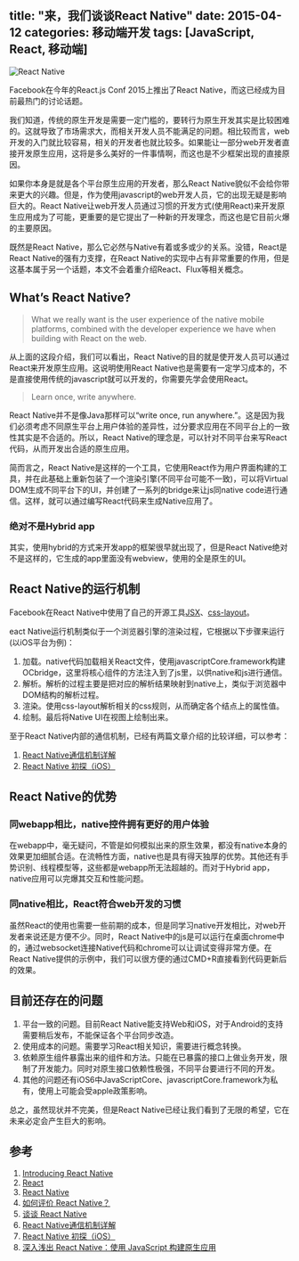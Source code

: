 title: "来，我们谈谈React Native"
date: 2015-04-12
categories: 移动端开发
tags: [JavaScript, React, 移动端]
---

![React Native](http://7tt058.com1.z0.glb.clouddn.com/reactnative.png)

Facebook在今年的React.js Conf 2015上推出了React Native，而这已经成为目前最热门的讨论话题。

我们知道，传统的原生开发是需要一定门槛的，要转行为原生开发其实是比较困难的。这就导致了市场需求大，而相关开发人员不能满足的问题。相比较而言，web开发的入门就比较容易，相关的开发者也就比较多。如果能让一部分web开发者直接开发原生应用，这将是多么美好的一件事情啊，而这也是不少框架出现的直接原因。

如果你本身是就是各个平台原生应用的开发者，那么React Native貌似不会给你带来更大的兴趣。但是，作为使用javascript的web开发人员，它的出现无疑是影响巨大的。React Native让web开发人员通过习惯的开发方式(使用React)来开发原生应用成为了可能，更重要的是它提出了一种新的开发理念，而这也是它目前火爆的主要原因。

既然是React Native，那么它必然与Native有着或多或少的关系。没错，React是React Native的强有力支撑，在React Native的实现中占有非常重要的作用，但是这基本属于另一个话题，本文不会着重介绍React、Flux等相关概念。

<!--more-->

## What’s React Native?

> What we really want is the user experience of the native mobile platforms, combined with the developer experience we have when building with React on the web.

从上面的这段介绍，我们可以看出，React Native的目的就是使开发人员可以通过React来开发原生应用。这说明使用React Native也是需要有一定学习成本的，不是直接使用传统的javascript就可以开发的，你需要先学会使用React。

> Learn once, write anywhere.

React Native并不是像Java那样可以“write once, run anywhere.”。这是因为我们必须考虑不同原生平台上用户体验的差异性，过分要求应用在不同平台上的一致性其实是不合适的。所以，React Native的理念是，可以针对不同平台来写React代码，从而开发出合适的原生应用。

简而言之，React Native是这样的一个工具，它使用React作为用户界面构建的工具，并在此基础上重新包装了一个渲染引擎(不同平台可能不一致)，可以将Virtual DOM生成不同平台下的UI，并创建了一系列的bridge来让js同native code进行通信。这样，就可以通过编写React代码来生成Native应用了。

### 绝对不是Hybrid app

其实，使用hybrid的方式来开发app的框架很早就出现了，但是React Native绝对不是这样的，它生成的app里面没有webview，使用的全是原生的UI。

## React Native的运行机制

Facebook在React Native中使用了自己的开源工具[JSX](https://facebook.github.io/react/docs/jsx-in-depth.html)、[css-layout](https://github.com/facebook/css-layout)。

eact Native运行机制类似于一个浏览器引擎的渲染过程，它根据以下步骤来运行(以iOS平台为例)：

1. 加载。native代码加载相关React文件，使用javascriptCore.framework构建OCbridge，这里将核心组件的方法注入到了js里，以供native和js进行通信。
2. 解析。解析的过程主要是把对应的解析结果映射到native上，类似于浏览器中DOM结构的解析过程。
3. 渲染。使用css-layout解析相关的css规则，从而确定各个结点上的属性值。
4. 绘制。最后将Native UI在视图上绘制出来。

至于React Native内部的通信机制，已经有两篇文章介绍的比较详细，可以参考：

1. [React Native通信机制详解](http://blog.cnbang.net/tech/2698/)
2. [React Native 初探（iOS）](http://www.hotobear.com/?p=1015)

## React Native的优势

### 同webapp相比，native控件拥有更好的用户体验

在webapp中，毫无疑问，不管是如何模拟出来的原生效果，都没有native本身的效果更加细腻合适。在流畅性方面，native也是具有得天独厚的优势。其他还有手势识别、线程模型等，这些都是webapp所无法超越的。而对于Hybrid app，native应用可以完爆其交互和性能问题。

### 同native相比，React符合web开发的习惯

虽然React的使用也需要一些前期的成本，但是同学习native开发相比，对web开发者来说还是方便不少。同时，React Native中的js是可以运行在桌面chrome中的，通过websocket连接Native代码和chrome可以让调试变得非常方便。在React Native提供的示例中，我们可以很方便的通过CMD+R直接看到代码更新后的效果。

## 目前还存在的问题

1. 平台一致的问题。目前React Native能支持Web和iOS，对于Android的支持需要稍后发布，不能保证各个平台同步改造。
2. 使用成本的问题。需要学习React相关知识，需要进行概念转换。
3. 依赖原生组件暴露出来的组件和方法。只能在已暴露的接口上做业务开发，限制了开发能力。同时对原生接口依赖性极强，不同平台要进行不同的开发。
4. 其他的问题还有iOS6中JavaScriptCore、javascriptCore.framework为私有，使用上可能会受apple政策影响。

总之，虽然现状并不完美，但是React Native已经让我们看到了无限的希望，它在未来必定会产生巨大的影响。

## 参考

1. [Introducing React Native](http://facebook.github.io/react/blog/2015/03/26/introducing-react-native.html)
2. [React](http://facebook.github.io/react/index.html)
3. [React Native](http://facebook.github.io/react-native/)
4. [如何评价 React Native？](http://www.zhihu.com/question/27852694)
5. [谈谈 React Native](http://blog.devtang.com/blog/2015/02/01/talk-about-react-native/)
6. [React Native通信机制详解](http://blog.cnbang.net/tech/2698/)
7. [React Native 初探（iOS）](http://www.hotobear.com/?p=1015)
8. [深入浅出 React Native：使用 JavaScript 构建原生应用](http://www.cocoachina.com/ios/20150408/11513.html)